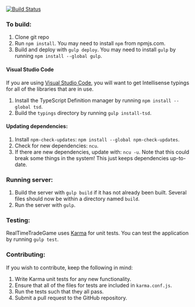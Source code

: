 [![Build Status](https://travis-ci.org/AaronBuxbaum/RealTimeTradeGame.svg)](https://travis-ci.org/AaronBuxbaum/RealTimeTradeGame)

### To build:
1. Clone git repo
2. Run `npm install`. You may need to install `npm` from npmjs.com.
3. Build and deploy with `gulp deploy`. You may need to install `gulp` by running `npm install --global gulp`.

#### Visual Studio Code
If you are using [Visual Studio Code](https://code.visualstudio.com/), you will want to get Intellisense typings for all of the libraries that are in use.

1. Install the TypeScript Definition manager by running `npm install --global tsd`.
2. Build the `typings` directory by running `gulp install-tsd`.

#### Updating dependencies:
1. Install `npm-check-updates`: `npm install --global npm-check-updates`.
2. Check for new dependencies: `ncu`.
3. If there are new dependencies, update with: `ncu -u`. Note that this could break some things in the system! This just keeps dependencies up-to-date.


### Running server:
1. Build the server with `gulp build` if it has not already been built. Several files should now be within a directory named `build`.
2. Run the server with `gulp`.

### Testing:
RealTimeTradeGame uses [Karma](http://karma-runner.github.io/) for unit tests. You can test the application by running `gulp test`.

### Contributing:
If you wish to contribute, keep the following in mind:

1. Write Karma unit tests for any new functionality.
2. Ensure that all of the files for tests are included in `karma.conf.js`.
3. Run the tests such that they all pass.
4. Submit a pull request to the GitHub repository.
